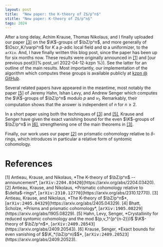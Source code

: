 ```yaml
---
layout: post
title:  "New paper: the K-theory of Z$/p^n$"
stitle: "New paper: K-theory of Z$/p^n$"
tags: 2024
---
```

<div style="display:none">
$
\newcommand\nil{\mathrm{nil}}
\newcommand\gfrak{\mathfrak{g}}
\newcommand\A{\mathrm{A}}
\newcommand\B{\mathrm{B}}
\newcommand\C{\mathrm{C}}
\newcommand\D{\mathrm{D}}
\newcommand\E{\mathrm{E}}
\newcommand\F{\mathrm{F}}
\newcommand\G{\mathrm{G}}
\newcommand\H{\mathrm{H}}
\newcommand\h{\mathrm{h}}
\newcommand\K{\mathrm{K}}
\newcommand\L{\mathrm{L}}
\newcommand\M{\mathrm{M}}
\newcommand\R{\mathrm{R}}
\newcommand\t{\mathrm{t}}
\newcommand\T{\mathrm{T}}
\newcommand{\bA}{\mathbf{A}}
\newcommand{\bF}{\mathbf{F}}
\newcommand{\bG}{\mathbf{G}}
\newcommand{\bH}{\mathbf{H}}
\newcommand{\bT}{\mathbf{T}}
\newcommand{\bW}{\mathbf{W}}
\newcommand{\Gm}{\bG_m}
\newcommand\Ascr{\mathcal{A}}
\newcommand\Cscr{\mathcal{C}}
\newcommand\Dscr{\mathcal{D}}
\newcommand\Escr{\mathcal{E}}
\newcommand\Fscr{\mathcal{F}}
\newcommand\Kscr{\mathcal{K}}
\newcommand\Lscr{\mathcal{L}}
\newcommand\Oscr{\mathcal{O}}
\newcommand\Perf{\mathrm{Perf}}
\newcommand\Perfscr{\mathcal{P}\mathrm{erf}}
\newcommand\Acscr{\mathcal{A}\mathrm{c}}
\newcommand\heart{\heartsuit}
\newcommand\cn{\mathrm{cn}}
\newcommand\op{\mathrm{op}}
\newcommand\gr{\mathrm{gr}}
\newcommand\Gr{\mathrm{Gr}}
\newcommand\fil{\mathrm{fil}}
\newcommand\Ho{\mathrm{Ho}}
\newcommand\dR{\mathrm{dR}}
\newcommand\dRhat{\widehat{\dR}}
\newcommand\we{\simeq}
\newcommand\Sym{\mathrm{Sym}}
\newcommand\HH{\mathrm{HH}}
\newcommand\HC{\mathrm{HC}}
\newcommand\HP{\mathrm{HP}}
\newcommand\TC{\mathrm{TC}}
\newcommand\TR{\mathrm{TR}}
\newcommand\THH{\mathrm{THH}}
\newcommand{\bMap}{\mathbf{Map}}
\newcommand{\End}{\mathrm{End}}
\newcommand{\Mod}{\mathrm{Mod}}
\newcommand{\coMod}{\mathrm{coMod}}
\newcommand{\Fun}{\mathrm{Fun}}
\newcommand{\bMap}{\mathbf{Map}}
\newcommand\bE{\mathbf{E}}
\newcommand\bZ{\mathbf{Z}}
\newcommand\bS{\mathbf{S}}
\newcommand\bQ{\mathbf{Q}}
\newcommand\bC{\mathbf{C}}
\newcommand\bN{\mathbf{N}}
\newcommand\bAM{\mathbf{AM}}
\newcommand\bLM{\mathbf{LM}}
\newcommand\Spec{\mathrm{Spec}\,}
\newcommand\CAlg{\mathrm{CAlg}}
\newcommand\aCAlg{\mathfrak{a}\CAlg}
\newcommand\dCAlg{\mathfrak{d}\CAlg}
\newcommand{\Cat}{\mathrm{Cat}}
\newcommand{\Sscr}{\mathcal{S}}
\newcommand{\poly}{\mathrm{poly}}
\newcommand{\perf}{\mathrm{perf}}
\newcommand\Sp{\mathrm{Sp}}
\newcommand\CycSp{\mathrm{CycSp}}
\newcommand\TCart{\mathrm{TCart}}
\newcommand\Fr{\mathrm{Fr}}
\newcommand\Br{\mathrm{Br}}
$
</div>

<!--ëéłö-->

After a long delay, Achim Krause, Thomas Nikolaus, and I finally uploaded our paper [\[3\]](#akn)
on the $\K$-groups of $\bZ/p^n$, and more generally of $\Oscr_K/\varpi^n$ for $K$ a $p$-adic local field and $\varpi$ a uniformizer, to the `arXiv`. And, I have finally written this blog post, since the
paper has been up for six months now. These results were originally announced in
[\[1\]](#akn-announcement) and [our previous post]({% post_url 2022-04-12-kzpn %}). See the latter
for an outline of the main results. Most importantly, our implementation of the algorithm which
computes these groups is available publicly at [kzpn @ GitHub](https://github.com/antieau/kzpn).

Several related papers have appeared in the meantime, most notably the paper [\[5\]](#hls) of Jeremy Hahn, Ishan
Levy, and Andrew Senger which computes the $\K$-groups of $\bZ/p^n$ modulo $p$ and $v_1$.
Remarkably, their computation shows that the answer is independent of $n$ for $n\geq 2$.

In a short paper using both the techniques of [\[3\]](#akn) and [\[5\]](#hls), Krause and Senger have given the exact
vanishing bound for the even $\K$-groups of $\bZ/p^n$ in [\[6\]](#ks), strengthening one of the main theorems in
[\[3\]](#akn).

Finally, our work uses our paper [\[2\]](#akn-delta) on prismatic cohomology relative to $\delta$-rings, which
introduces in particular a relative form of syntomic cohomology.


# References

<span id="akn-announcement">
[1] Antieau, Krause, and Nikolaus, *The K-theory of $\bZ/p^n$ -- announcement*,
    [<tt>arXiv:2204.03420</tt>](https://arxiv.org/abs/2204.03420).
</span>

<span id="akn-delta">
[2] Antieau, Krause, and Nikolaus, *Prismatic cohomology relative to $\delta$-rings*,
    [<tt>arXiv:2310.12770</tt>](https://arxiv.org/abs/2310.12770).
</span>

<span id="akn">
[3] Antieau, Krause, and Nikolaus, *The K-theory of $\bZ/p^n$*,
    [<tt>arXiv:2405.04329</tt>](https://arxiv.org/abs/2405.04329).
</span>

<span id="bs">
[4] Bhatt, Scholze, *Prisms and prismatic cohomology*,
    [<tt>arXiv:1905.08229</tt>](https://arxiv.org/abs/1905.08229).
</span>

<span id="hls">
[5] Hahn, Levy, Senger, *Crystallinity for reduced syntomic cohomology and the mod
$(p,v_1^{p^{n-2}})$ $\K$-theory of $\bZ/p^n$*,
    [<tt>arXiv:2409.20543</tt>](https://arxiv.org/abs/2409.20543).
</span>

<span id="ks">
[6] Krause, Senger, *Exact bounds for even vanishing of $$\K_*(\bZ/p^n)$$*,
    [<tt>arXiv:2409.20523</tt>](https://arxiv.org/abs/2409.20523).
</span>

